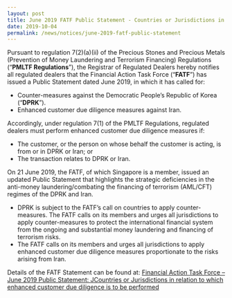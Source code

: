 ```yaml
---
layout: post
title: June 2019 FATF Public Statement - Countries or Jurisdictions in relation to which enhanced customer due diligence is to be performed
date: 2019-10-04
permalink: /news/notices/june-2019-fatf-public-statement
---
```


Pursuant to regulation 7(2)(a)(ii) of the Precious Stones and Precious Metals (Prevention of Money Laundering and Terrorism Financing) Regulations (“**PMLTF Regulations**”), the Registrar of Regulated Dealers hereby notifies all regulated dealers that the Financial Action Task Force (“**FATF**”) has issued a Public Statement dated June 2019, in which it has called for:
* Counter-measures against the Democratic People’s Republic of Korea (“**DPRK**”).
* Enhanced customer due diligence measures against Iran.

Accordingly, under regulation 7(1) of the PMLTF Regulations, regulated dealers must perform enhanced customer due diligence measures if:
* The customer, or the person on whose behalf the customer is acting, is from or in DPRK or Iran; or
* The transaction relates to DPRK or Iran.

On 21 June 2019, the FATF, of which Singapore is a member, issued an updated Public Statement that highlights the strategic deficiencies in the anti-money laundering/combating the financing of terrorism (AML/CFT) regimes of the DPRK and Iran.
* DPRK is subject to the FATF’s call on countries to apply counter-measures. The FATF calls on its members and urges all jurisdictions to apply counter-measures to protect the international financial system from the ongoing and substantial money laundering and financing of terrorism risks.
* The FATF calls on its members and urges all jurisdictions to apply enhanced customer due diligence measures proportionate to the risks arising from Iran.

Details of the FATF Statement can be found at:
[Financial Action Task Force – June 2019 Public Statement: JCountries or Jurisdictions in relation to which enhanced customer due diligence is to be performed](https://www.fatf-gafi.org/publications/high-risk-and-other-monitored-jurisdictions/documents/public-statement-june-2019.html)

